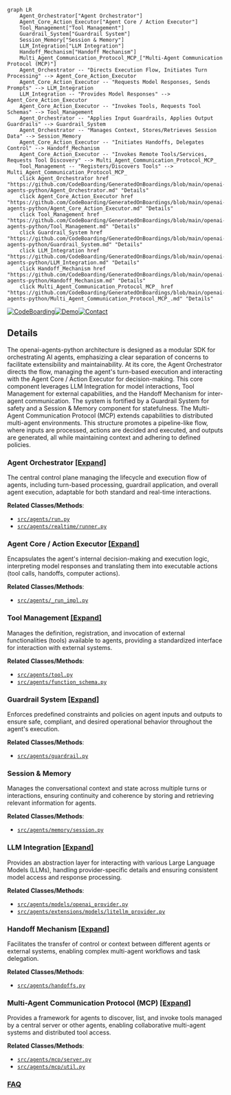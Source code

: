 ```mermaid
graph LR
    Agent_Orchestrator["Agent Orchestrator"]
    Agent_Core_Action_Executor["Agent Core / Action Executor"]
    Tool_Management["Tool Management"]
    Guardrail_System["Guardrail System"]
    Session_Memory["Session & Memory"]
    LLM_Integration["LLM Integration"]
    Handoff_Mechanism["Handoff Mechanism"]
    Multi_Agent_Communication_Protocol_MCP_["Multi-Agent Communication Protocol (MCP)"]
    Agent_Orchestrator -- "Directs Execution Flow, Initiates Turn Processing" --> Agent_Core_Action_Executor
    Agent_Core_Action_Executor -- "Requests Model Responses, Sends Prompts" --> LLM_Integration
    LLM_Integration -- "Provides Model Responses" --> Agent_Core_Action_Executor
    Agent_Core_Action_Executor -- "Invokes Tools, Requests Tool Schemas" --> Tool_Management
    Agent_Orchestrator -- "Applies Input Guardrails, Applies Output Guardrails" --> Guardrail_System
    Agent_Orchestrator -- "Manages Context, Stores/Retrieves Session Data" --> Session_Memory
    Agent_Core_Action_Executor -- "Initiates Handoffs, Delegates Control" --> Handoff_Mechanism
    Agent_Core_Action_Executor -- "Invokes Remote Tools/Services, Requests Tool Discovery" --> Multi_Agent_Communication_Protocol_MCP_
    Tool_Management -- "Registers/Discovers Tools" --> Multi_Agent_Communication_Protocol_MCP_
    click Agent_Orchestrator href "https://github.com/CodeBoarding/GeneratedOnBoardings/blob/main/openai-agents-python/Agent_Orchestrator.md" "Details"
    click Agent_Core_Action_Executor href "https://github.com/CodeBoarding/GeneratedOnBoardings/blob/main/openai-agents-python/Agent_Core_Action_Executor.md" "Details"
    click Tool_Management href "https://github.com/CodeBoarding/GeneratedOnBoardings/blob/main/openai-agents-python/Tool_Management.md" "Details"
    click Guardrail_System href "https://github.com/CodeBoarding/GeneratedOnBoardings/blob/main/openai-agents-python/Guardrail_System.md" "Details"
    click LLM_Integration href "https://github.com/CodeBoarding/GeneratedOnBoardings/blob/main/openai-agents-python/LLM_Integration.md" "Details"
    click Handoff_Mechanism href "https://github.com/CodeBoarding/GeneratedOnBoardings/blob/main/openai-agents-python/Handoff_Mechanism.md" "Details"
    click Multi_Agent_Communication_Protocol_MCP_ href "https://github.com/CodeBoarding/GeneratedOnBoardings/blob/main/openai-agents-python/Multi_Agent_Communication_Protocol_MCP_.md" "Details"
```

[![CodeBoarding](https://img.shields.io/badge/Generated%20by-CodeBoarding-9cf?style=flat-square)](https://github.com/CodeBoarding/CodeBoarding)[![Demo](https://img.shields.io/badge/Try%20our-Demo-blue?style=flat-square)](https://www.codeboarding.org/demo)[![Contact](https://img.shields.io/badge/Contact%20us%20-%20contact@codeboarding.org-lightgrey?style=flat-square)](mailto:contact@codeboarding.org)

## Details

The openai-agents-python architecture is designed as a modular SDK for orchestrating AI agents, emphasizing a clear separation of concerns to facilitate extensibility and maintainability. At its core, the Agent Orchestrator directs the flow, managing the agent's turn-based execution and interacting with the Agent Core / Action Executor for decision-making. This core component leverages LLM Integration for model interactions, Tool Management for external capabilities, and the Handoff Mechanism for inter-agent communication. The system is fortified by a Guardrail System for safety and a Session & Memory component for statefulness. The Multi-Agent Communication Protocol (MCP) extends capabilities to distributed multi-agent environments. This structure promotes a pipeline-like flow, where inputs are processed, actions are decided and executed, and outputs are generated, all while maintaining context and adhering to defined policies.

### Agent Orchestrator [[Expand]](./Agent_Orchestrator.md)
The central control plane managing the lifecycle and execution flow of agents, including turn-based processing, guardrail application, and overall agent execution, adaptable for both standard and real-time interactions.


**Related Classes/Methods**:

- <a href="https://github.com/openai/openai-agents-python/blob/main/src/agents/run.py" target="_blank" rel="noopener noreferrer">`src/agents/run.py`</a>
- <a href="https://github.com/openai/openai-agents-python/blob/main/src/agents/realtime/runner.py" target="_blank" rel="noopener noreferrer">`src/agents/realtime/runner.py`</a>


### Agent Core / Action Executor [[Expand]](./Agent_Core_Action_Executor.md)
Encapsulates the agent's internal decision-making and execution logic, interpreting model responses and translating them into executable actions (tool calls, handoffs, computer actions).


**Related Classes/Methods**:

- <a href="https://github.com/openai/openai-agents-python/blob/main/src/agents/_run_impl.py" target="_blank" rel="noopener noreferrer">`src/agents/_run_impl.py`</a>


### Tool Management [[Expand]](./Tool_Management.md)
Manages the definition, registration, and invocation of external functionalities (tools) available to agents, providing a standardized interface for interaction with external systems.


**Related Classes/Methods**:

- <a href="https://github.com/openai/openai-agents-python/blob/main/src/agents/tool.py" target="_blank" rel="noopener noreferrer">`src/agents/tool.py`</a>
- <a href="https://github.com/openai/openai-agents-python/blob/main/src/agents/function_schema.py" target="_blank" rel="noopener noreferrer">`src/agents/function_schema.py`</a>


### Guardrail System [[Expand]](./Guardrail_System.md)
Enforces predefined constraints and policies on agent inputs and outputs to ensure safe, compliant, and desired operational behavior throughout the agent's execution.


**Related Classes/Methods**:

- <a href="https://github.com/openai/openai-agents-python/blob/main/src/agents/guardrail.py" target="_blank" rel="noopener noreferrer">`src/agents/guardrail.py`</a>


### Session & Memory
Manages the conversational context and state across multiple turns or interactions, ensuring continuity and coherence by storing and retrieving relevant information for agents.


**Related Classes/Methods**:

- <a href="https://github.com/openai/openai-agents-python/blob/main/src/agents/memory/session.py" target="_blank" rel="noopener noreferrer">`src/agents/memory/session.py`</a>


### LLM Integration [[Expand]](./LLM_Integration.md)
Provides an abstraction layer for interacting with various Large Language Models (LLMs), handling provider-specific details and ensuring consistent model access and response processing.


**Related Classes/Methods**:

- <a href="https://github.com/openai/openai-agents-python/blob/main/src/agents/models/openai_provider.py" target="_blank" rel="noopener noreferrer">`src/agents/models/openai_provider.py`</a>
- <a href="https://github.com/openai/openai-agents-python/blob/main/src/agents/extensions/models/litellm_provider.py" target="_blank" rel="noopener noreferrer">`src/agents/extensions/models/litellm_provider.py`</a>


### Handoff Mechanism [[Expand]](./Handoff_Mechanism.md)
Facilitates the transfer of control or context between different agents or external systems, enabling complex multi-agent workflows and task delegation.


**Related Classes/Methods**:

- <a href="https://github.com/openai/openai-agents-python/blob/main/src/agents/handoffs.py" target="_blank" rel="noopener noreferrer">`src/agents/handoffs.py`</a>


### Multi-Agent Communication Protocol (MCP) [[Expand]](./Multi_Agent_Communication_Protocol_MCP_.md)
Provides a framework for agents to discover, list, and invoke tools managed by a central server or other agents, enabling collaborative multi-agent systems and distributed tool access.


**Related Classes/Methods**:

- <a href="https://github.com/openai/openai-agents-python/blob/main/src/agents/mcp/server.py" target="_blank" rel="noopener noreferrer">`src/agents/mcp/server.py`</a>
- <a href="https://github.com/openai/openai-agents-python/blob/main/src/agents/mcp/util.py" target="_blank" rel="noopener noreferrer">`src/agents/mcp/util.py`</a>




### [FAQ](https://github.com/CodeBoarding/GeneratedOnBoardings/tree/main?tab=readme-ov-file#faq)